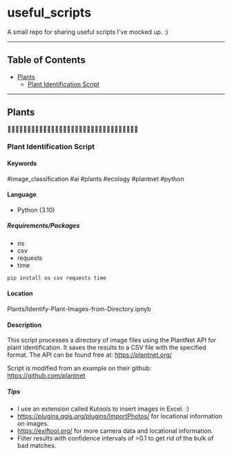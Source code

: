 # useful_scripts
A small repo for sharing useful scripts I've mocked up. :)

---

## Table of Contents
- [Plants](#Plants)
    - [Plant Identification Script](#Plant-Identification-Script)

---

## Plants
🌿🌿🌿🌿🌿🌿🌿🌿🌿🌿🌿🌿🌿🌿🌿🌿🌿🌿🌿🌿🌿🌿🌿🌿🌿🌿🌿🌿🌿🌿🌿🌿🌿

### Plant Identification Script 
#### Keywords
#image_classification #ai #plants #ecology #plantnet #python

#### Language
- Python (3.10)

##### Requirements/Packages
- os
- csv
- requests
- time

```python
pip install os csv requests time
```

#### Location
Plants/Identify-Plant-Images-from-Directory.ipnyb

#### Description
This script processes a directory of image files using the PlantNet API for plant identification. It saves the results to a CSV file with the specified format. The API can be found free at: https://plantnet.org/

Script is modified from an example on their github: https://github.com/plantnet

##### Tips
- I use an extension called Kutools to insert images in Excel. :)
- https://plugins.qgis.org/plugins/ImportPhotos/ for locational information on images.
- https://exiftool.org/ for more camera data and locational information.
- Filter results with confidence intervals of >0.1 to get rid of the bulk of bad matches.
